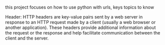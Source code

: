 this project focuses on how to use python with urls, keys topics to know

Header:  HTTP headers are key-value pairs sent by a web server in response to an HTTP request made by a client (usually a web browser or another application). These headers provide additional information about the request or the response and help facilitate communication between the client and the server. 
